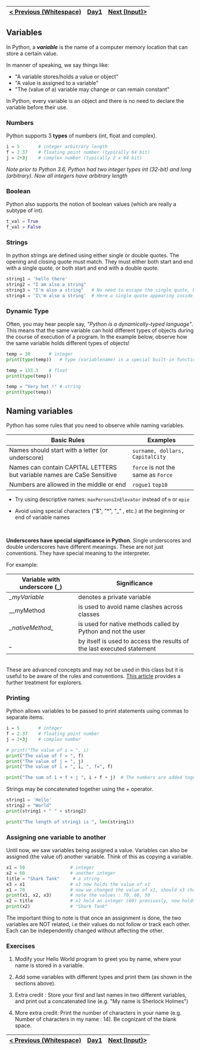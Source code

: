 | [< Previous (Whitespace)](Whitespace.md) | [Day1](../README.md)| [Next (Input)>](Input.md) |
|----|----|----|


## Variables

In Python, a ***variable*** is the name of a computer memory location that can store a certain value.

In manner of speaking, we say things like:

- "A variable stores/holds a value or object"
- "A value is assigned to a variable"
- "The (value of a) variable may change or can remain constant"

In Python, every variable is an object and there is no need to declare the variable before their use.

### Numbers

Python supports 3 **types** of numbers (int, float and complex).

```python
i = 5       # integer arbitrary length 
f = 2.37    # floating point number (typically 64 bit)
j = 2+3j    # complex number (typically 2 x 64 bit)
```
_Note prior to Python 3.6, Python had two integer types int (32-bit) and long (arbitrary). Now all integers
have arbitrary length_

### Boolean

Python also supports the notion of boolean values (which are really a subtype of int).

```python
t_val = True     
f_val = False    
```

### Strings

In python strings are defined using either single or double quotes. The opening and closing quote must match. They must
either both start and end with a single quote, or both start and end with a double quote.

```python
string1 = 'hello there'       
string2 = "I am also a string"
string3 = "I'm also a string"   # No need to escape the single quote, because string is defined with double quotes
string4 = 'I\'m also a string'  # Here a single quote appearing inside a single quoted string needs to be escaped
```

### Dynamic Type

Often, you may hear people say, *"Python is a dynamically-typed language"*. This means that the same variable can hold different types of objects during the course of execution of a program. In the example below, observe how the same variable holds different types of objects!

``` python
temp = 30		# integer
print(type(temp))	# type (variablename) is a special built-in function

temp = 133.3	# float
print(type(temp))

temp = "Very hot !"	# string
print(type(temp))
```

## Naming variables

Python has some rules that you need to observe while naming variables. 

| Basic Rules                              | Examples                                 |
| ---------------------------------------- | ---------------------------------------- |
| Names should start with a letter (or underscore) | ```surname, dollars, CapitalCity```      |
| Names can contain CAPITAL LETTERS but variable names are CaSe Sensitive | ```force``` is not the same as ```Force``` |
| Numbers are allowed in the middle or end | ```rogue1``` ```top10```                 |



* Try using descriptive names: ```maxPersonsInElevator``` instead of ```m``` or ```mpie```

* Avoid using special characters  ("$", "*", "_" , etc.)  at the beginning or end of variable names

  ​

**Underscores have special significance in Python**. Single underscores and double underscores have different meanings.
These are not just conventions. They have special meaning to the interpreter.

For example:

| Variable with underscore (_) | Significance                             |
| ---------------------------- | ---------------------------------------- |
| *_myVariable*                | denotes a private variable               |
| __myMethod                   | is used to avoid name clashes across classes |
| *\__nativeMethod__*          | is used for native methods called by Python and not the user |
| *_*                          | by itself is used to access the results of the last executed statement |

​		
These are advanced concepts and may not be used in this class but it is useful to be aware of the rules and conventions. [This article](https://hackernoon.com/understanding-the-underscore-of-python-309d1a029edc) provides a further treatment for explorers. 


### Printing

Python allows variables to be passed to print statements using commas to separate items.

```python
i = 5       # integer
f = 2.37    # floating point number
j = 2+3j    # complex number

# print("The value of i = ", i)
print("The value of f = ", f)
print("The value of j = ", j)
print("The value of i = ", i, ", f=", f)

print("The sum of 1 + f + j ", i + f + j)  # The numbers are added together and then printed out
```

Strings may be concatenated together using the + operator.
```python
string1 = 'Hello'       
string2 = "World"
print(string1 + " " + string2)

print("The length of string1 is ", len(string1))
```

### Assigning one variable to another

Until now, we saw variables being assigned a value. Variables can also be assigned (the value of) another variable. Think of this as copying a variable.

```python
x1 = 50					# integer
x2 = 60					# another integer
title = "Shark Tank"	 # a string	
x3 = x1 				# x3 now holds the value of x1
x1 = 70					# now we changed the value of x1, should x3 change ?
print(x1, x2, x3)		# note the values : 70, 60, 50
x2 = title				# x2 held an integer (60) previously, now holds a string
print(x2)				# "Shark Tank"
```

The important thing to note is that once an assignment is done, the two variables are NOT related, i.e their values do not follow or track each other. Each can be independently changed without affecting the other.

### Exercises

1. Modify your Hello World program to greet you by name, where your name is stored in a variable.

2. Add some variables with different types and print them (as shown in the sections above).
3. Extra credit : Store your first and last names in two different variables, and print out a concatenated line (e.g. "My name is Sherlock Holmes")
4. More extra credit: Print the number of characters in your name (e.g. Number of characters in my name : 14). Be cognizant of the blank space.


| [< Previous (Whitespace)](Whitespace.md) | [Day1](../README.md) | [Next (Input)>](Input.md) |
|----|----|----|

